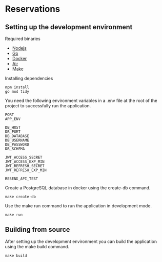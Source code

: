 # Reservations

## Setting up the development environment

Required binaries

- [Nodejs](https://nodejs.org/en)
- [Go](https://go.dev/)
- [Docker](https://www.docker.com/)
- [Air](https://github.com/air-verse/air)
- [Make](https://www.gnu.org/software/make/)

Installing dependencies

```
npm install
go mod tidy
```

You need the following environment variables in a .env file at the root of the project to successfully run the application.

```
PORT
APP_ENV

DB_HOST
DB_PORT
DB_DATABASE
DB_USERNAME
DB_PASSWORD
DB_SCHEMA

JWT_ACCESS_SECRET
JWT_ACCESS_EXP_MIN
JWT_REFRESH_SECRET
JWT_REFRESH_EXP_MIN

RESEND_API_TEST
```

Create a PostgreSQL database in docker using the create-db command.

```
make create-db
```

Use the make run command to run the application in development mode.

```
make run
```

## Building from source

After setting up the development environment you can build the application using the make build command.

```
make build
```
